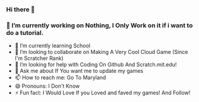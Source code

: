 ### Hi there 👋
###  🔭 I’m currently working on Nothing, I Only Work on it if i want to do a tutorial.
- 🌱 I’m currently learning School
- 👯 I’m looking to collaborate on Making A Very Cool Cloud Game (Since I'm Scratcher Rank)
- 🤔 I’m looking for help with Coding On Github And Scratch.mit.edu!
- 💬 Ask me about If You want me to update my games
- 📫 How to reach me: Go To Maryland 
- 😄 Pronouns: I Don't Know
- ⚡ Fun fact: I Would Love If you Loved and faved my games! And Follow!
<!--
**Dieforrobux/Dieforrobux** is a ✨ _special_ ✨ repository because its `README.md` (this file) appears on your GitHub profile.

Here are some ideas to get you started:

- 🔭 I’m currently working on Nothing, I Only Work on it if i want to do a tutorial.
- 🌱 I’m currently learning School
- 👯 I’m looking to collaborate on Making A Very Cool Cloud Game (Since I'm Scratcher Rank)
- 🤔 I’m looking for help with Coding On Github And Scratch.mit.edu!
- 💬 Ask me about If You want me to update my games
- 📫 How to reach me: Go To Maryland, Horizon Circle, Apt 101.
- 😄 Pronouns: I Don't Know
- ⚡ Fun fact: I Would Love If you Loved and faved my games! And Follow!
-->
